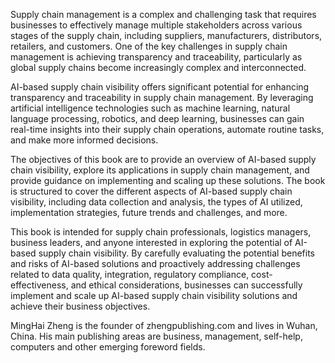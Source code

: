 
Supply chain management is a complex and challenging task that requires businesses to effectively manage multiple stakeholders across various stages of the supply chain, including suppliers, manufacturers, distributors, retailers, and customers. One of the key challenges in supply chain management is achieving transparency and traceability, particularly as global supply chains become increasingly complex and interconnected.

AI-based supply chain visibility offers significant potential for enhancing transparency and traceability in supply chain management. By leveraging artificial intelligence technologies such as machine learning, natural language processing, robotics, and deep learning, businesses can gain real-time insights into their supply chain operations, automate routine tasks, and make more informed decisions.

The objectives of this book are to provide an overview of AI-based supply chain visibility, explore its applications in supply chain management, and provide guidance on implementing and scaling up these solutions. The book is structured to cover the different aspects of AI-based supply chain visibility, including data collection and analysis, the types of AI utilized, implementation strategies, future trends and challenges, and more.

This book is intended for supply chain professionals, logistics managers, business leaders, and anyone interested in exploring the potential of AI-based supply chain visibility. By carefully evaluating the potential benefits and risks of AI-based solutions and proactively addressing challenges related to data quality, integration, regulatory compliance, cost-effectiveness, and ethical considerations, businesses can successfully implement and scale up AI-based supply chain visibility solutions and achieve their business objectives.

MingHai Zheng is the founder of zhengpublishing.com and lives in Wuhan, China. His main publishing areas are business, management, self-help, computers and other emerging foreword fields.

